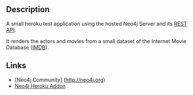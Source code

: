 Description
-----------
A small heroku test application using the hosted Neo4j Server and its [REST API](http://components.neo4j.org/neo4j-server/milestone/rest.html).

It renders the actors and movies from a small dataset of the Internet Movie Database ([IMDB](http://imdb.com)).

Links
-----
* [Neo4j Community] (http://neo4j.org)
* [Neo4j Heroku Addon](http://wiki.neo4j.org/index.php?title=Neo4j_Heroku_Addon)